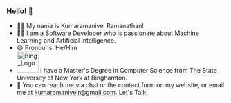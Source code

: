 ### Hello! 👋
- 🙋‍♂️     My name is Kumaramanivel Ramanathan!
- 👨‍💻     I am a Software Developer who is passionate about Machine Learning and Artificial Intelligence.
- 😄     Pronouns: He/Him
- <img width="50" alt="Bing_Logo" src="https://bubearcats.com/images/responsive/main_logo.png"> I have a Master's Degree in Computer Science from The State University of New York at Binghamton.
- 📨     You can reach me via chat or the contact form on my website, or email me at kumaramanivelr@gmail.com. Let's Talk!


<!--
**kumaramanivel/kumaramanivel** is a ✨ _special_ ✨ repository because its `README.md` (this file) appears on your GitHub profile.
Here are some ideas to get you started:

### Hi there 👋

- 🔭 I’m currently working on ...
- 🌱 I’m currently learning ...
- 👯 I’m looking to collaborate on ...
- 🤔 I’m looking for help with ...
- 💬 Ask me about ...
- 📫 How to reach me: ...
- 😄 Pronouns: ...
- ⚡ Fun fact: ...
-->
